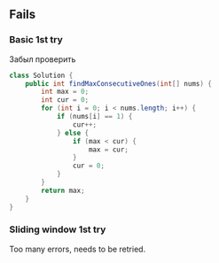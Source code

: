 ## Fails

### Basic 1st try
Забыл проверить
```java
class Solution {
    public int findMaxConsecutiveOnes(int[] nums) {
        int max = 0;
        int cur = 0;
        for (int i = 0; i < nums.length; i++) {
            if (nums[i] == 1) {
                cur++;
            } else {
                if (max < cur) {
                    max = cur;
                }
                cur = 0;
            }
        }
        return max;
    }
}
```
### Sliding window 1st try
Too many errors, needs to be retried.
